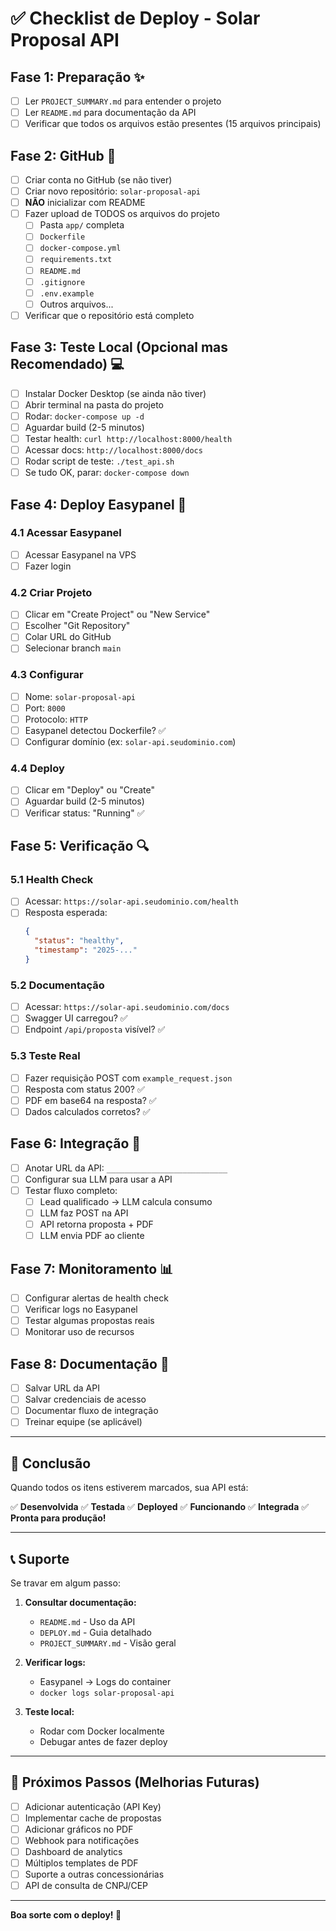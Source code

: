 # ✅ Checklist de Deploy - Solar Proposal API

## Fase 1: Preparação ✨

- [ ] Ler `PROJECT_SUMMARY.md` para entender o projeto
- [ ] Ler `README.md` para documentação da API
- [ ] Verificar que todos os arquivos estão presentes (15 arquivos principais)

## Fase 2: GitHub 🐙

- [ ] Criar conta no GitHub (se não tiver)
- [ ] Criar novo repositório: `solar-proposal-api`
- [ ] **NÃO** inicializar com README
- [ ] Fazer upload de TODOS os arquivos do projeto
  - [ ] Pasta `app/` completa
  - [ ] `Dockerfile`
  - [ ] `docker-compose.yml`
  - [ ] `requirements.txt`
  - [ ] `README.md`
  - [ ] `.gitignore`
  - [ ] `.env.example`
  - [ ] Outros arquivos...
- [ ] Verificar que o repositório está completo

## Fase 3: Teste Local (Opcional mas Recomendado) 💻

- [ ] Instalar Docker Desktop (se ainda não tiver)
- [ ] Abrir terminal na pasta do projeto
- [ ] Rodar: `docker-compose up -d`
- [ ] Aguardar build (2-5 minutos)
- [ ] Testar health: `curl http://localhost:8000/health`
- [ ] Acessar docs: `http://localhost:8000/docs`
- [ ] Rodar script de teste: `./test_api.sh`
- [ ] Se tudo OK, parar: `docker-compose down`

## Fase 4: Deploy Easypanel 🚀

### 4.1 Acessar Easypanel
- [ ] Acessar Easypanel na VPS
- [ ] Fazer login

### 4.2 Criar Projeto
- [ ] Clicar em "Create Project" ou "New Service"
- [ ] Escolher "Git Repository"
- [ ] Colar URL do GitHub
- [ ] Selecionar branch `main`

### 4.3 Configurar
- [ ] Nome: `solar-proposal-api`
- [ ] Port: `8000`
- [ ] Protocolo: `HTTP`
- [ ] Easypanel detectou Dockerfile? ✅
- [ ] Configurar domínio (ex: `solar-api.seudominio.com`)

### 4.4 Deploy
- [ ] Clicar em "Deploy" ou "Create"
- [ ] Aguardar build (2-5 minutos)
- [ ] Verificar status: "Running" ✅

## Fase 5: Verificação 🔍

### 5.1 Health Check
- [ ] Acessar: `https://solar-api.seudominio.com/health`
- [ ] Resposta esperada:
  ```json
  {
    "status": "healthy",
    "timestamp": "2025-..."
  }
  ```

### 5.2 Documentação
- [ ] Acessar: `https://solar-api.seudominio.com/docs`
- [ ] Swagger UI carregou? ✅
- [ ] Endpoint `/api/proposta` visível? ✅

### 5.3 Teste Real
- [ ] Fazer requisição POST com `example_request.json`
- [ ] Resposta com status 200? ✅
- [ ] PDF em base64 na resposta? ✅
- [ ] Dados calculados corretos? ✅

## Fase 6: Integração 🔗

- [ ] Anotar URL da API: `___________________________`
- [ ] Configurar sua LLM para usar a API
- [ ] Testar fluxo completo:
  - [ ] Lead qualificado → LLM calcula consumo
  - [ ] LLM faz POST na API
  - [ ] API retorna proposta + PDF
  - [ ] LLM envia PDF ao cliente

## Fase 7: Monitoramento 📊

- [ ] Configurar alertas de health check
- [ ] Verificar logs no Easypanel
- [ ] Testar algumas propostas reais
- [ ] Monitorar uso de recursos

## Fase 8: Documentação 📝

- [ ] Salvar URL da API
- [ ] Salvar credenciais de acesso
- [ ] Documentar fluxo de integração
- [ ] Treinar equipe (se aplicável)

---

## 🎉 Conclusão

Quando todos os itens estiverem marcados, sua API está:

✅ **Desenvolvida**
✅ **Testada**
✅ **Deployed**
✅ **Funcionando**
✅ **Integrada**
✅ **Pronta para produção!**

---

## 📞 Suporte

Se travar em algum passo:

1. **Consultar documentação:**
   - `README.md` - Uso da API
   - `DEPLOY.md` - Guia detalhado
   - `PROJECT_SUMMARY.md` - Visão geral

2. **Verificar logs:**
   - Easypanel → Logs do container
   - `docker logs solar-proposal-api`

3. **Teste local:**
   - Rodar com Docker localmente
   - Debugar antes de fazer deploy

---

## 🚀 Próximos Passos (Melhorias Futuras)

- [ ] Adicionar autenticação (API Key)
- [ ] Implementar cache de propostas
- [ ] Adicionar gráficos no PDF
- [ ] Webhook para notificações
- [ ] Dashboard de analytics
- [ ] Múltiplos templates de PDF
- [ ] Suporte a outras concessionárias
- [ ] API de consulta de CNPJ/CEP

---

**Boa sorte com o deploy! 🎊**

